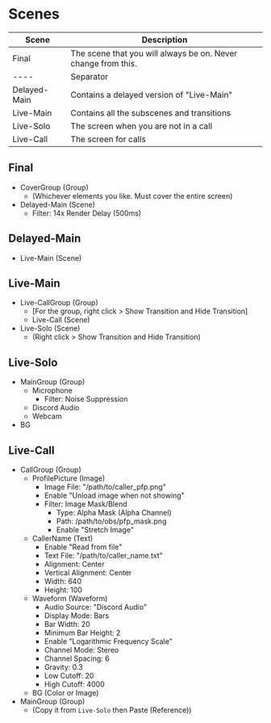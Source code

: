 # Scenes
| Scene        | Description                                                   |
| ------------ | ------------------------------------------------------------- |
| Final        | The scene that you will always be on. Never change from this. |
| ----         | Separator                                                     |
| Delayed-Main | Contains a delayed version of "Live-Main"                     |
| Live-Main    | Contains all the subscenes and transitions                    |
| Live-Solo    | The screen when you are not in a call                         |
| Live-Call    | The screen for calls                                          |

## Final
- CoverGroup (Group)
  - (Whichever elements you like. Must cover the entire screen)
- Delayed-Main (Scene)
  - Filter: 14x Render Delay (500ms)

## Delayed-Main
- Live-Main (Scene)

## Live-Main
- Live-CallGroup (Group)
  - [For the group, right click > Show Transition and Hide Transition]
  - Live-Call (Scene)
- Live-Solo (Scene)
  - (Right click > Show Transition and Hide Transition)

## Live-Solo
- MainGroup (Group)
  - Microphone
    - Filter: Noise Suppression
  - Discord Audio
  - Webcam
- BG

## Live-Call
- CallGroup (Group)
  - ProfilePicture (Image)
    - Image File: "/path/to/caller_pfp.png"
    - Enable "Unload image when not showing"
    - Filter: Image Mask/Blend
      - Type: Alpha Mask (Alpha Channel)
      - Path: /path/to/obs/pfp_mask.png
      - Enable "Stretch Image"
  - CallerName (Text)
    - Enable "Read from file"
    - Text File: "/path/to/caller_name.txt"
    - Alignment: Center
    - Vertical Alignment: Center
    - Width: 640
    - Height: 100
  - Waveform (Waveform)
    - Audio Source: "Discord Audio"
    - Display Mode: Bars
    - Bar Width: 20
    - Minimum Bar Height: 2
    - Enable "Logarithmic Frequency Scale"
    - Channel Mode: Stereo
    - Channel Spacing: 6
    - Gravity: 0.3
    - Low Cutoff: 20
    - High Cutoff: 4000
  - BG (Color or Image)
- MainGroup (Group)
  - (Copy it from `Live-Solo` then Paste (Reference))